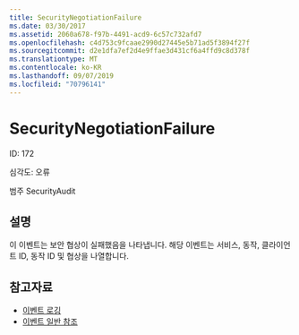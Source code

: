 ```yaml
---
title: SecurityNegotiationFailure
ms.date: 03/30/2017
ms.assetid: 2060a678-f97b-4491-acd9-6c57c732afd7
ms.openlocfilehash: c4d753c9fcaae2990d27445e5b71ad5f3894f27f
ms.sourcegitcommit: d2e1dfa7ef2d4e9ffae3d431cf6a4ffd9c8d378f
ms.translationtype: MT
ms.contentlocale: ko-KR
ms.lasthandoff: 09/07/2019
ms.locfileid: "70796141"
---
```

# <a name="securitynegotiationfailure"></a>SecurityNegotiationFailure
ID: 172  
  
 심각도: 오류  
  
 범주 SecurityAudit  
  
## <a name="description"></a>설명  
 이 이벤트는 보안 협상이 실패했음을 나타냅니다. 해당 이벤트는 서비스, 동작, 클라이언트 ID, 동작 ID 및 협상을 나열합니다.  
  
## <a name="see-also"></a>참고자료

- [이벤트 로깅](index.md)
- [이벤트 일반 참조](events-general-reference.md)
